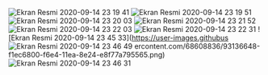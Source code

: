 ![Ekran Resmi 2020-09-14 23 19 41](https://user-images.githubusercontent.com/68608836/93136632-ec8f1d80-f6e4-11ea-8c1e-a21720f23e42.png)
![Ekran Resmi 2020-09-14 23 19 51](https://user-images.githubusercontent.com/68608836/93136635-eef17780-f6e4-11ea-8c13-8cd2c6fbd10a.png)
![Ekran Resmi 2020-09-14 23 20 03](https://user-images.githubusercontent.com/68608836/93136639-ef8a0e00-f6e4-11ea-8c5b-c4bf4229e721.png)
![Ekran Resmi 2020-09-14 23 21 52](https://user-images.githubusercontent.com/68608836/93136643-f022a480-f6e4-11ea-9014-1ce79ac554c7.png)
![Ekran Resmi 2020-09-14 23 22 03](https://user-images.githubusercontent.com/68608836/93136646-f0bb3b00-f6e4-11ea-9c8c-82ac539a2cc4.png)
![Ekran Resmi 2020-09-14 23 22 31](https://user-images.githubusercontent.com/68608836/93136647-f153d180-f6e4-11ea-9381-c8baa7dee4df.png)
![Ekran Resmi 2020-09-14 23 45 33](https://user-images.githubus
![Ekran Resmi 2020-09-14 23 46 49](https://user-images.githubusercontent.com/68608836/93136652-f31d9500-f6e4-11ea-9ed6-1ae8cd9ae9a7.png)
ercontent.com/68608836/93136648-f1ec6800-f6e4-11ea-8e24-e8f77a795565.png)
![Ekran Resmi 2020-09-14 23 46 31](https://user-images.githubusercontent.com/68608836/93136651-f284fe80-f6e4-11ea-992e-b6a6f37e4eaa.png)
